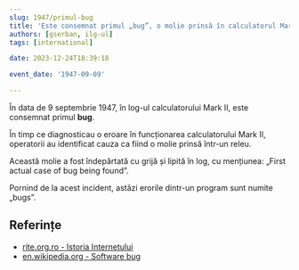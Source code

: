 ```yaml
---
slug: 1947/primul-bug
title: 'Este consemnat primul „bug”, o molie prinsă în calculatorul Mark II'
authors: [gserban, ilg-ul]
tags: [international]

date: 2023-12-24T18:39:18

event_date: '1947-09-09'

---
```


În data de 9 septembrie 1947, în log-ul calculatorului Mark II, este consemnat primul
**bug**.

<!-- truncate -->

În timp ce diagnosticau o eroare în funcționarea calculatorului Mark II,
operatorii au identificat cauza ca
fiind o molie prinsă într-un releu.

Această molie a fost îndepărtată cu grijă și lipită în log, cu
mențiunea: „First actual case of bug being found”.

Pornind de la acest incident, astăzi erorile dintr-un program sunt
numite „bugs”.

## Referințe

- [rite.org.ro - Istoria Internetului](https://rite.org.ro/istoria-internetului/)
- [en.wikipedia.org - Software bug](https://en.wikipedia.org/wiki/Software_bug)
